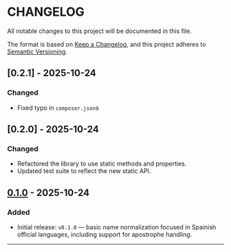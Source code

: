 # CHANGELOG

All notable changes to this project will be documented in this file.

The format is based on [Keep a Changelog](https://keepachangelog.com/en/1.1.0/),
and this project adheres to [Semantic Versioning](https://semver.org/spec/v2.0.0.html).

## [0.2.1] - 2025-10-24

### Changed

- Fixed typo in `composer.json`s

## [0.2.0] - 2025-10-24

### Changed

- Refactored the library to use static methods and properties.
- Updated test suite to reflect the new static API.

## [0.1.0] - 2025-10-24

### Added

- Initial release: `v0.1.0` — basic name normalization focused in Spainish official languages, including support for apostrophe handling.

---

[Unreleased]: https://github.com/rodrom/onomastica/compare/v0.1.0...HEAD
[0.1.0]: https://github.com/rodrom/onomastica/releases/tag/v0.1.0